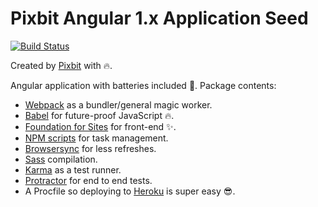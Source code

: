 # Pixbit Angular 1.x Application Seed
[![Build Status](https://travis-ci.org/pixbit/angular-app-seed.svg)](https://travis-ci.org/pixbit/angular-app-seed)

Created by [Pixbit](http://thinkpixbit.com) with :fire:.

Angular application with batteries included :battery:. Package contents:
+ [Webpack](http://webpack.github.io/) as a bundler/general magic worker.
+ [Babel](http://babeljs.io/) for future-proof JavaScript :fire:.
+ [Foundation for Sites](https://github.com/zurb/foundation-sites) for front-end :sparkles:.
+ [NPM scripts](https://docs.npmjs.com/misc/scripts) for task management.
+ [Browsersync](http://www.browsersync.io/) for less refreshes.
+ [Sass](http://sass-lang.com/) compilation.
+ [Karma](https://github.com/karma-runner/karma) as a test runner.
+ [Protractor](http://angular.github.io/protractor/#/) for end to end tests.
+ A Procfile so deploying to [Heroku](https://www.heroku.com/) is super easy :sunglasses:.

